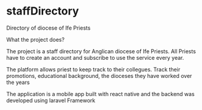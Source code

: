 # staffDirectory
Directory of diocese of Ife Priests

What the project does?

The project is a staff directory for Anglican diocese of Ife Priests. All Priests have to create an account and subscribe to use the service 
every year.

The platform allows priest to keep track to their collegues. Track their promotions, educational background, the dioceses they have worked over the years

The application is a mobile app built with react native and the backend was developed using laravel Framework


